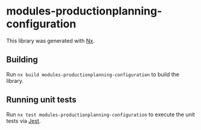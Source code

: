 # modules-productionplanning-configuration

This library was generated with [Nx](https://nx.dev).

## Building

Run `nx build modules-productionplanning-configuration` to build the library.

## Running unit tests

Run `nx test modules-productionplanning-configuration` to execute the unit tests via [Jest](https://jestjs.io).
